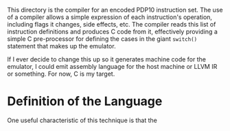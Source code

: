 This directory is the compiler for an encoded PDP10 instruction set.
The use of a compiler allows a simple expression of each instruction's
operation, including flags it changes, side effects, etc. The compiler
reads this list of instruction definitions and produces C code from
it, effectively providing a simple C pre-processor for defining the
cases in the giant `switch()` statement that makes up the emulator.

If I ever decide to change this up so it generates machine code for
the emulator, I could emit assembly language for the host machine or
LLVM IR or something. For now, C is my target.


# Definition of the Language

One useful characteristic of this technique is that the 
